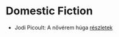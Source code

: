 # Domestic Fiction

- Jodi Picoult: A nővérem húga [részletek](_details/%7Bopf.creator%7D.md#id_350)